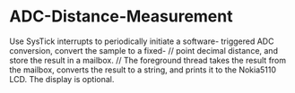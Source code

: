 # ADC-Distance-Measurement
Use SysTick interrupts to periodically initiate a software- triggered ADC conversion, convert the sample to a fixed- // point decimal distance, and store the result in a mailbox. // The foreground thread takes the result from the mailbox,  converts the result to a string, and prints it to the  Nokia5110 LCD.  The display is optional.

